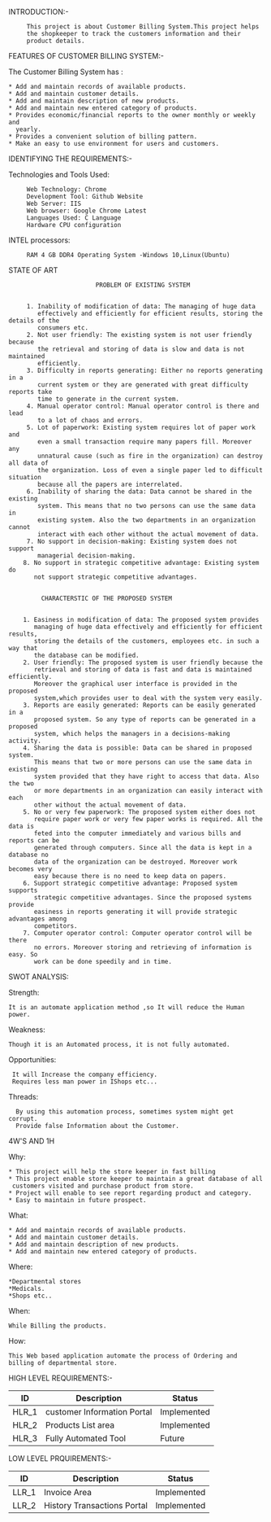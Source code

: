 INTRODUCTION:-

         This project is about Customer Billing System.This project helps
         the shopkeeper to track the customers information and their
         product details.

FEATURES OF CUSTOMER BILLING SYSTEM:-

The Customer Billing System has :

    * Add and maintain records of available products.
    * Add and maintain customer details.
    * Add and maintain description of new products.
    * Add and maintain new entered category of products.
    * Provides economic/financial reports to the owner monthly or weekly and
      yearly.
    * Provides a convenient solution of billing pattern.
    * Make an easy to use environment for users and customers.

IDENTIFYING THE REQUIREMENTS:-

   Technologies and Tools Used:

         Web Technology: Chrome
         Development Tool: Github Website
         Web Server: IIS
         Web browser: Google Chrome Latest
         Languages Used: C Language
         Hardware CPU configuration

   INTEL processors:
   
         RAM 4 GB DDR4 Operating System -Windows 10,Linux(Ubuntu)
         
         
   STATE OF ART     
         
                            PROBLEM OF EXISTING SYSTEM
                            
                            
         1. Inability of modification of data: The managing of huge data
            effectively and efficiently for efficient results, storing the details of the
            consumers etc.
         2. Not user friendly: The existing system is not user friendly because
            the retrieval and storing of data is slow and data is not maintained
            efficiently.
         3. Difficulty in reports generating: Either no reports generating in a
            current system or they are generated with great difficulty reports take
            time to generate in the current system.
         4. Manual operator control: Manual operator control is there and lead
            to a lot of chaos and errors.
         5. Lot of paperwork: Existing system requires lot of paper work and
            even a small transaction require many papers fill. Moreover any
            unnatural cause (such as fire in the organization) can destroy all data of
            the organization. Loss of even a single paper led to difficult situation
            because all the papers are interrelated.
         6. Inability of sharing the data: Data cannot be shared in the existing
            system. This means that no two persons can use the same data in
            existing system. Also the two departments in an organization cannot
            interact with each other without the actual movement of data.
         7. No support in decision-making: Existing system does not support
            managerial decision-making.
        8. No support in strategic competitive advantage: Existing system do
           not support strategic competitive advantages.


             CHARACTERSTIC OF THE PROPOSED SYSTEM
             
             
        1. Easiness in modification of data: The proposed system provides
           managing of huge data effectively and efficiently for efficient results,
           storing the details of the customers, employees etc. in such a way that
           the database can be modified.
        2. User friendly: The proposed system is user friendly because the
           retrieval and storing of data is fast and data is maintained efficiently.
           Moreover the graphical user interface is provided in the proposed
           system,which provides user to deal with the system very easily.
        3. Reports are easily generated: Reports can be easily generated in a
           proposed system. So any type of reports can be generated in a proposed
           system, which helps the managers in a decisions-making activity.
        4. Sharing the data is possible: Data can be shared in proposed system.
           This means that two or more persons can use the same data in existing
           system provided that they have right to access that data. Also the two
           or more departments in an organization can easily interact with each
           other without the actual movement of data.
        5. No or very few paperwork: The proposed system either does not
           require paper work or very few paper works is required. All the data is
           feted into the computer immediately and various bills and reports can be
           generated through computers. Since all the data is kept in a database no
           data of the organization can be destroyed. Moreover work becomes very
           easy because there is no need to keep data on papers.
        6. Support strategic competitive advantage: Proposed system supports
           strategic competitive advantages. Since the proposed systems provide
           easiness in reports generating it will provide strategic advantages among
           competitors.
        7. Computer operator control: Computer operator control will be there
           no errors. Moreover storing and retrieving of information is easy. So
           work can be done speedily and in time.

SWOT ANALYSIS:

Strength:

    It is an automate application method ,so It will reduce the Human power.

Weakness:

    Though it is an Automated process, it is not fully automated.

Opportunities:

     It will Increase the company efficiency.
     Requires less man power in IShops etc...

Threads:

      By using this automation process, sometimes system might get corrupt.
      Provide false Information about the Customer.

4W'S AND 1H

Why:

    * This project will help the store keeper in fast billing
    * This project enable store keeper to maintain a great database of all
     customers visited and purchase product from store.
    * Project will enable to see report regarding product and category.
    * Easy to maintain in future prospect.

What:

    * Add and maintain records of available products.
    * Add and maintain customer details.
    * Add and maintain description of new products.
    * Add and maintain new entered category of products.

Where:

    *Departmental stores
    *Medicals.
    *Shops etc..

When:

    While Billing the products.

How:

    This Web based application automate the process of Ordering and billing of departmental store.

HIGH LEVEL REQUIREMENTS:-

|ID|Description|Status|
|---|------|------|
|HLR_1|customer Information Portal|Implemented|
|HLR_2|Products List area|Implemented|
|HLR_3|Fully Automated Tool|Future|

LOW LEVEL PRQUIREMENTS:-

|ID|Description|Status|
|--|------|------|
|LLR_1|Invoice Area|Implemented|
|LLR_2|History Transactions Portal|Implemented|
